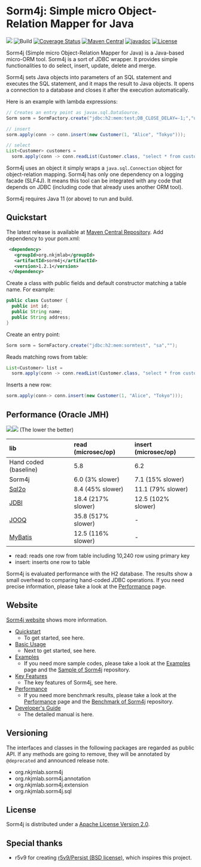 # Sorm4j: Simple micro Object-Relation Mapper for Java

![](https://i.gyazo.com/1f05d989533d039fb5b3920352a9da5d.png) ![Build](https://travis-ci.org/yuu-nkjm/sorm4j.svg?branch=master) [![Coverage Status](https://coveralls.io/repos/github/yuu-nkjm/sorm4j/badge.svg?branch=master&service=github)](https://coveralls.io/github/yuu-nkjm/sorm4j?branch=master) [![Maven Central](https://img.shields.io/maven-central/v/org.nkjmlab/sorm4j.svg)](http://mvnrepository.com/artifact/org.nkjmlab/sorm4j) [![javadoc](https://javadoc.io/badge2/org.nkjmlab/sorm4j/javadoc.svg)](https://javadoc.io/doc/org.nkjmlab/sorm4j) [![License](https://img.shields.io/badge/License-Apache%202.0-blue.svg)](https://opensource.org/licenses/Apache-2.0)

Sorm4j (Simple micro Object-Relation Mapper for Java) is a Java-based micro-ORM tool. Sorm4j is a sort of JDBC wrapper. It provides simple functionalities to do select, insert, update, delete and merge.

Sorm4j sets Java objects into parameters of an SQL statement and executes the SQL statement, and it maps the result to Java objects. It opens a connection to a database and closes it after the execution automatically.

Here is an example with lambda expressions:

```java
// Creates an entry point as javax.sql.DataSource.
Sorm sorm = SormFactory.create("jdbc:h2:mem:test;DB_CLOSE_DELAY=-1;","username","password");

// insert
sorm.apply(conn -> conn.insert(new Customer(1, "Alice", "Tokyo")));

// select
List<Customer> customers =
  sorm.apply(conn -> conn.readList(Customer.class, "select * from customer where address=?","Tokyo"));

```

Sorm4j uses an object it simply wraps a `java.sql.Connection` object for object-relation mapping. Sorm4j has only one dependency on a logging facade (SLF4J). It means this tool can be integrated with any code that depends on JDBC (including code that already uses another ORM tool).

Sorm4j requires Java 11 (or above) to run and build.


## Quickstart
The latest release is available at [Maven Central Repository](https://mvnrepository.com/artifact/org.nkjmlab/sorm4j). Add dependency to your pom.xml:

```xml
 <dependency>
   <groupId>org.nkjmlab</groupId>
   <artifactId>sorm4j</artifactId>
   <version>1.2.1</version>
 </dependency>
```

Create a class with public fields and default constructor matching a table name. For example:

```java
public class Customer {
  public int id;
  public String name;
  public String address;
}
```

Create an entry point:

```java
Sorm sorm = SormFactory.create("jdbc:h2:mem:sormtest", "sa","");
```

Reads matching rows from table:

```java
List<Customer> list =
  sorm.apply(conn -> conn.readList(Customer.class, "select * from customer where id>?", 5));
```

Inserts a new row:

```java
sorm.apply(conn-> conn.insert(new Customer(1, "Alice", "Tokyo")));
```

## Performance (Oracle JMH)
![](https://i.gyazo.com/1030837229df0d24b301b84cd1df140f.png)![](https://i.gyazo.com/ec20038daf68db8e290c86c62be52234.png)
(The lower the better)

|lib|read (microsec/op)|insert (microsec/op)|
|:----|:----|:----|
|Hand coded (baseline)|5.8|6.2|
|Sorm4j|6.0 (3% slower)|7.1 (15% slower)|
|[Sql2o](https://github.com/aaberg/sql2o)|8.4 (45% slower)|11.1 (79% slower)|
|[JDBI](https://github.com/jdbi/jdbi)|18.4 (217% slower)|12.5 (102% slower)|
|[JOOQ](https://github.com/jOOQ/jOOQ)|35.8 (517% slower)|-|
|[MyBatis](https://github.com/mybatis/mybatis-3)|12.5 (116% slower)|-|


- read: reads one row from table including 10,240 row using primary key
- insert: inserts one row to table

Sorm4j is evaluated performance with the H2 database. The results show a small overhead to comparing hand-coded JDBC operations. If you need precise information, please take a look at the [Performance](https://scrapbox.io/sorm4j/Performance) page.

## Website
[Sorm4j website](https://scrapbox.io/sorm4j/) shows more information.

- [Quickstart](https://scrapbox.io/sorm4j/Quickstart)
    - To get started, see here.
- [Basic Usage](https://scrapbox.io/sorm4j/Basic_Usage)
    - Next to get started, see here.
- [Examples](https://scrapbox.io/sorm4j/Examples)
    - If you need more sample codes, please take a look at the [Examples](https://scrapbox.io/sorm4j/Examples) page and the [Sample of Sorm4j](https://github.com/yuu-nkjm/sorm4j-sample) repository.
- [Key Features](https://scrapbox.io/sorm4j/Key_Features)
    - The key features of Sorm4j, see here.
- [Performance](https://scrapbox.io/sorm4j/Performance)
    - If you need more benchmark results, please take a look at the [Performance](https://scrapbox.io/sorm4j/Performance) page and the [Benchmark of Sorm4j](https://github.com/yuu-nkjm/sorm4j-jmh) repository.
- [Developer's Guide](https://scrapbox.io/sorm4j/Developer's_Guide)
    - The detailed manual is here.

## Versioning
The interfaces and classes in the following packages are regarded as public API. If any methods are going to remove, they will be annotated by `@deprecated` and announced release note.

 - org.nkjmlab.sorm4j
 - org.nkjmlab.sorm4j.annotation
 - org.nkjmlab.sorm4j.extension
 - org.nkjmlab.sorm4j.sql

## License
Sorm4j is distributed under a [Apache License Version 2.0](https://github.com/yuu-nkjm/sorm4j/blob/master/LICENSE).

## Special thanks
- r5v9 for creating [r5v9/Persist (BSD license)](https://github.com/r5v9/persist), which inspires this project.
